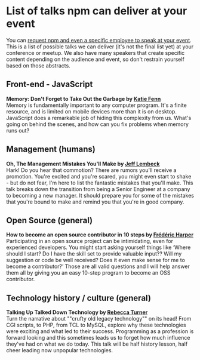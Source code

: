 # List of talks npm can deliver at your event

You can [request npm and even a specific employee to speak at your event](http://go.npm.me/sponsorshiprequests). This is a list of possible talks we can deliver (it's not the final list yet) at your conference or meetup. We also have many speakers that create specific content depending on the audience and event, so don't restrain yourself based on those abstracts.

## Front-end - JavaScript
**Memory: Don't Forget to Take Out the Garbage by [Katie Fenn](https://twitter.com/katie_fenn)**  
Memory is fundamentally important to any computer program. It's a finite resource, and is limited on mobile devices more than it is on desktop. JavaScript does a remarkable job of hiding this complexity from us. What's going on behind the scenes, and how can you fix problems when memory runs out?

## Management (humans)
**Oh, The Management Mistakes You'll Make by [Jeff Lembeck](https://twitter.com/jefflembeck)**  
Hark! Do you hear that commotion? There are rumors you'll receive a promotion. You're excited and you're scared, you might even start to shake - but do not fear, I'm here to list the fantastic mistakes that you'll make. This talk breaks down the transition from being a Senior Engineer at a company to becoming a new manager. It should prepare you for some of the mistakes that you're bound to make and remind you that you're in good company.

## Open Source (general)
**How to become an open source contributor in 10 steps by [Frédéric Harper](https://outofcomfortzone.net/)**  
Participating in an open source project can be intimidating, even for experienced developers. You might start asking yourself things like ‘Where should I start? Do I have the skill set to provide valuable input?? Will my suggestion or code be well received? Does it even make sense for me to become a contributor?’ Those are all valid questions and I will help answer them all by giving you an easy 10-step program to become an OSS contributor.

## Technology history / culture (general)
**Talking Up Talked Down Technology by [Rebecca Turner](https://twitter.com/ReBeccaOrg)**  
Turn the narrative about ""crufty old legacy technology"" on its head! From CGI scripts, to PHP, from TCL to MySQL, explore why these technologies were exciting and what led to their success. Programming as a profession is forward looking and this sometimes leads us to forget how much influence they've had on what we do today. This talk will be half history lesson, half cheer leading now unpopular technologies.